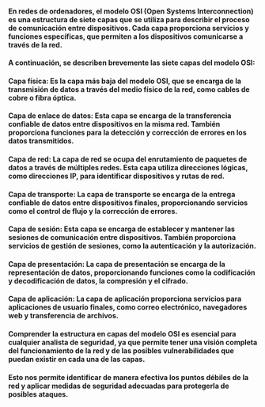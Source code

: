 #### En redes de ordenadores, el modelo OSI (Open Systems Interconnection) es una estructura de siete capas que se utiliza para describir el proceso de comunicación entre dispositivos. Cada capa proporciona servicios y funciones específicas, que permiten a los dispositivos comunicarse a través de la red.

#### A continuación, se describen brevemente las siete capas del modelo OSI:

#### Capa física: Es la capa más baja del modelo OSI, que se encarga de la transmisión de datos a través del medio físico de la red, como cables de cobre o fibra óptica.

#### Capa de enlace de datos: Esta capa se encarga de la transferencia confiable de datos entre dispositivos en la misma red. También proporciona funciones para la detección y corrección de errores en los datos transmitidos.

#### Capa de red: La capa de red se ocupa del enrutamiento de paquetes de datos a través de múltiples redes. Esta capa utiliza direcciones lógicas, como direcciones IP, para identificar dispositivos y rutas de red.

#### Capa de transporte: La capa de transporte se encarga de la entrega confiable de datos entre dispositivos finales, proporcionando servicios como el control de flujo y la corrección de errores.

#### Capa de sesión: Esta capa se encarga de establecer y mantener las sesiones de comunicación entre dispositivos. También proporciona servicios de gestión de sesiones, como la autenticación y la autorización.

#### Capa de presentación: La capa de presentación se encarga de la representación de datos, proporcionando funciones como la codificación y decodificación de datos, la compresión y el cifrado.

#### Capa de aplicación: La capa de aplicación proporciona servicios para aplicaciones de usuario finales, como correo electrónico, navegadores web y transferencia de archivos.

#### Comprender la estructura en capas del modelo OSI es esencial para cualquier analista de seguridad, ya que permite tener una visión completa del funcionamiento de la red y de las posibles vulnerabilidades que puedan existir en cada una de las capas.

#### Esto nos permite identificar de manera efectiva los puntos débiles de la red y aplicar medidas de seguridad adecuadas para protegerla de posibles ataques.

